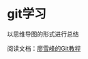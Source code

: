 # git学习

以思维导图的形式进行总结

阅读文档：[廖雪峰的Git教程](https://www.liaoxuefeng.com/wiki/0013739516305929606dd18361248578c67b8067c8c017b000)
